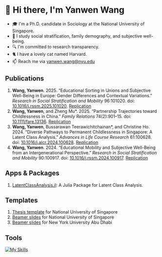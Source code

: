# 👋 Hi there, I'm Yanwen Wang

- 🎓 I'm a Ph.D. candidate in Sociology at the National University of Singapore.
- 🔭 I study social stratification, family demography, and subjective well-being.
- 🔍️ I'm committed to research transparency.
- 🐈️ I have a lovely cat named Harvard.
- 📫 Reach me via <yanwen.wang@nyu.edu>

## Publications

1. **Wang, Yanwen**. 2025. “Educational Sorting in Unions and Subjective Well-Being in Europe: Gender Differences and Contextual Variations.” *Research in Social Stratification and Mobility* 96:101020. doi: [10.1016/j.rssm.2025.101020](https://doi.org/10.1016/j.rssm.2025.101020). [Replication](https://github.com/yanwenwang24/Edu-Sorting-SWB-Europe)
2. **Wang, Yanwen**, and Zheng Mu\*. 2025. “Partnership Trajectories toward Childlessness in China.” *Family Relations* 74(2):901–15. doi: [10.1111/fare.13136](https://doi.org/10.1111/fare.13136). [Replication](https://github.com/yanwenwang24/Trajectories-Childlessness-China)
3. **Wang, Yanwen**, Bussarawan Teerawichitchainan\*, and Christine Ho. 2024. “Diverse Pathways to Permanent Childlessness in Singapore: A Latent Class Analysis.” *Advances in Life Course Research* 61:100628. doi: [10.1016/j.alcr.2024.100628](https://doi.org/10.1016/j.alcr.2024.100628). [Replication](https://github.com/yanwenwang24/Pathways-Childlessness-Singapore)
4. **Wang, Yanwen**. 2024. “Educational Mobility and Subjective Well-Being from an Intergenerational Perspective.” *Research in Social Stratification and Mobility* 90:100917. doi: [10.1016/j.rssm.2024.100917](https://doi.org/10.1016/j.rssm.2024.100917). [Replication](https://github.com/yanwenwang24/Edu-Mobility-SWB)

## Apps & Packages

1. [LatentClassAnalysis.jl](https://github.com/yanwenwang24/LatentClassAnalysis.jl): A Julia Package for Latent Class Analysis.

## Templates

1. [Thesis template](https://github.com/yanwenwang24/NUS-Thesis-Latex-Template) for National University of Singapore
2. [Beamer slides](https://github.com/yanwenwang24/NUS-Beamer-Slides) for National University of Singapore
3. [Beamer slides](https://github.com/yanwenwang24/NYUAD-Beamer-Slides) for New York University Abu Dhabi

## Tools

[![My Skills](https://skillicons.dev/icons?i=r,python,julia,vscode,obsidian&theme=light)](https://skillicons.dev)
